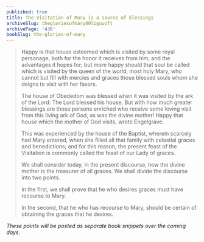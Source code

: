```yaml
---
published: true
title: The Visitation of Mary is a source of blessings
archiveSlug: thegloriesofmary00liguuoft
archivePage: '436'
bookSlug: the-glories-of-mary
---
```


> Happy is that house esteemed which is visited by some royal personage, both for the honor it receives from him, and the advantages it hopes for; but more happy should that soul be called which is visited by the queen of the world, most holy Mary, who cannot but fill with mercies and graces those blessed souls whom she deigns to visit with her favors.
>
> The house of Obededom was blessed when it was visited by the ark of the Lord: The Lord blessed his house. But with how much greater blessings are those persons enriched who receive some loving visit from this living ark of God, as was the divine mother! Happy that house which the mother of God visits, wrote Engelgrave.
>
> This was experienced by the house of the Baptist, wherein scarcely had Mary entered, when she filled all that family with celestial graces and benedictions; and for this reason, the present feast of the Visitation is commonly called the feast of our Lady of graces.
>
> We shall consider today, in the present discourse, how the divine mother is the treasurer of all graces. We shall divide the discourse into two points.
>
> In the first, we shall prove that he who desires graces must have recourse to Mary.
>
> In the second, that he who has recourse to Mary, should be certain of obtaining the graces that he desires.

*These points will be posted as separate book snippets over the coming days.*
